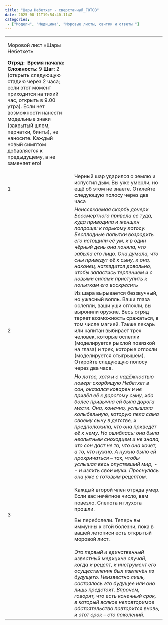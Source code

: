 ```yaml
---
title: "Шары Небетхет - сверстанный_ГОТОВ"
date: 2025-08-11T19:54:40.114Z
categories:
 - ["Модели", "Медицина", "Моровые листы, свитки и ответы "]
---
```


<table>
<tbody>
<tr class="odd">
<td><p>Моровой лист «Шары Небетхет»</p>
<p><strong>Отряд:</strong>  <strong>Время начала:</strong> <br />
<strong>Сложность:</strong> 9 <strong>Шаг:</strong> 2 (открыть следующую стадию через 2 часа; если этот момент приходится на тихий час, открыть в 9.00 утра). Если нет возможности нанести модельные знаки (закрытый шлем, перчатки, бинты), не наносите. Каждый новый симптом добавляется к предыдущему, а не заменяет его!</p></td>
<td></td>
</tr>
<tr class="even">
<td>1</td>
<td>Черный шар ударился о землю и испустил дым. Вы уже умерли, но ещё об этом не знаете. Отклейте следующую полосу через два часа</td>
</tr>
<tr class="odd">
<td></td>
<td><em>Неиссякаемая скорбь дочери Бессмертного привела её туда, куда приводила и женщин попроще: к горькому лотосу. Бесплодные попытки возродить его истощили её ум, и в один чёрный день она поняла, что забыла его лицо. Она думала, что сны приведут её к сыну, и она, наконец, наглядится довольно, чтобы запастись терпением и с новыми силами приступить к попыткам его воскресить</em></td>
</tr>
<tr class="even">
<td>2</td>
<td>Из шара вырывается беззвучный, но ужасный вопль. Ваши глаза ослепли, ваши уши оглохли, вы выронили оружие. Весь отряд теряет возможность сражаться, в том числе магией. Также лекарь или капитан выбирает трех человек, которые ослепли (моделируется рыхлой повязкой на глаза) и трех, которые оглохли (моделируется отыгрышем). Откройте следующую полосу через два часа.</td>
</tr>
<tr class="odd">
<td></td>
<td><em>Но лотос, хотя и с надёжностью поверг скорбящую Небетхет в сон, оказался коварен и не привёл её к дорогому сыну, ибо более привычна ей была дорога мести. Она, конечно, услышала колыбельную, которую пела сама своему сыну в детстве, и предположила, что она приведёт её к нему. Но ошиблась: она была неопытным сноходцем и не знала, что сон даст не то, что она хочет, а то, что нужно. А нужно было ей прокричаться – так, чтобы услышал весь опустевший мир, -- и излить свои муки. Проснулась она уже с готовым рецептом.</em></td>
</tr>
<tr class="even">
<td>3</td>
<td><p>Каждый второй член отряда умер. Если вас нечётное число, вам повезло. Слепота и глухота прошли.</p>
<p>Вы переболели. Теперь вы иммунны к этой болезни, пока в вашей летописи есть открытый моровой лист.</p></td>
</tr>
<tr class="odd">
<td></td>
<td><em>Это первый и единственный известный медицине случай, когда и рецепт, и инструмент его осуществления был извлечён из будущего. Неизвестно лишь, состоялось это будущее или оно лишь предстоит. Впрочем, говорят, что есть конечный срок, в который всякое неповторимое обстоятельство повторится вновь, и этот срок – сто поколений.</em></td>
</tr>
</tbody>
</table>
